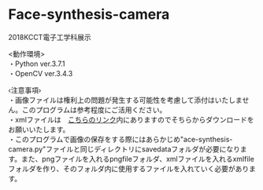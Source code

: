 # Face-synthesis-camera
2018KCCT電子工学科展示  
  
<動作環境>  
・Python ver.3.7.1  
・OpenCV ver.3.4.3　　
  
‹注意事項›  
・画像ファイルは権利上の問題が発生する可能性を考慮して添付はいたしません。このプログラムは参考程度にご活用ください。  
・xmlファイルは　[こちらのリンク](https://github.com/opencv/opencv)内にありますのでそちらからダウンロードをお願いいたします。  
・このプログラムで画像の保存をする際にはあらかじめ"ace-synthesis-camera.py"ファイルと同じディレクトリにsavedataフォルダが必要になります。また、pngファイルを入れるpngfileフォルダ、xmlファイルを入れるxmlfileフォルダを作り、そのフォルダ内に使用するファイルを入れていく必要があります。
